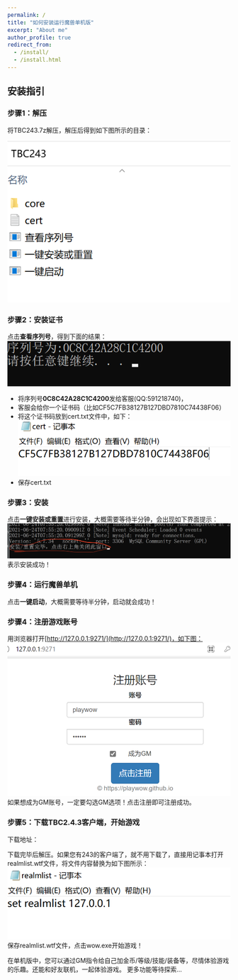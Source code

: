 ```yaml
---
permalink: /
title: "如何安装运行魔兽单机版"
excerpt: "About me"
author_profile: true
redirect_from: 
  - /install/
  - /install.html
---
```


## 安装指引
### 步骤1：解压
将TBC243.7z解压，解压后得到如下图所示的目录：

![](../images/1.png)

### 步骤2：安装证书
点击**查看序列号**，得到下面的结果：
![](../images/2.png)
* 将序列号**0C8C42A28C1C4200**发给客服(QQ:591218740)，
* 客服会给你一个证书码（比如CF5C7FB38127B127DBD7810C74438F06）
* 将这个证书码放到cert.txt文件中，如下：
![](../images/3.png)
* 保存cert.txt

### 步骤3：安装
点击**一键安装或重置**进行安装，大概需要等待半分钟，会出现如下界面提示：
![](../images/4.png)
表示安装成功！

### 步骤4：运行魔兽单机
点击**一键启动**，大概需要等待半分钟，启动就会成功！

### 步骤4：注册游戏账号
用浏览器打开[http://127.0.0.1:9271/](http://127.0.0.1:9271/)，如下图：
![](../images/5.png)
如果想成为GM账号，一定要勾选GM选项！点击注册即可注册成功。

### 步骤5：下载TBC2.4.3客户端，开始游戏
下载地址：

下载完毕后解压。如果您有243的客户端了，就不用下载了，直接用记事本打开realmlist.wtf文件，将文件内容替换为如下图所示：
![](../images/6.png)
保存realmlist.wtf文件，点击wow.exe开始游戏！

在单机版中，您可以通过GM指令给自己加金币/等级/技能/装备等，尽情体验游戏的乐趣。还能和好友联机，一起体验游戏。
更多功能等待探索...






